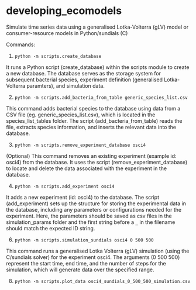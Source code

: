 # developing_ecomodels
Simulate time series data using a generalised Lotka-Volterra (gLV) model or consumer-resource models in Python/sundials (C)

Commands:

1. `python -m scripts.create_database`

It runs a Python script (create_database) within the scripts module to create a new database. The database serves as the storage system for subsequent bacterial species, experiment definition (generalised Lotka-Volterra paramters), and simulation data.

2. `python -m scripts.add_bacteria_from_table generic_species_list.csv`
   
This command adds bacterial species to the database using data from a CSV file (eg. generic_species_list.csv), which is located in the species_list_tables folder. The script (add_bacteria_from_table) reads the file, extracts species information, and inserts the relevant data into the database.

3. `python -m scripts.remove_experiment_database osci4`

(Optional) This command removes an existing experiment (example id: osci4) from the database. It uses the script (remove_experiment_database) to locate and delete the data associated with the experiment in the database.

4. `python -m scripts.add_experiment osci4`

It adds a new experiment (id: osci4) to the database. The script (add_experiment) sets up the structure for storing the experimental data in the database, including any parameters or configurations needed for the experiment. Here, the parameters should be saved as csv files in the simulation_params folder and the first string before a `_` in the filename should match the expected ID string.

6. `python -m scripts.simulation_sundials osci4 0 500 500`

This command runs a generalised Lotka Volterra (gLV) simulation (using the C/sundials solver) for the experiment osci4. The arguments (0 500 500) represent the start time, end time, and the number of steps for the simulation, which will generate data over the specified range.

8. `python -m scripts.plot_data osci4_sundials_0_500_500_simulation.csv`
